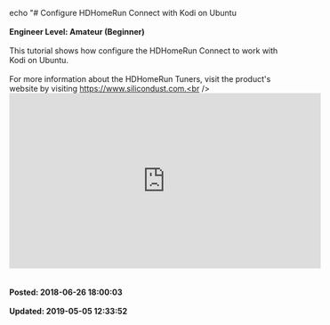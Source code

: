 echo "# Configure HDHomeRun Connect with Kodi on Ubuntu<br /><br />**Engineer Level: Amateur (Beginner)**<br /><br />This tutorial shows how configure the HDHomeRun Connect to work with Kodi on Ubuntu.<br /><br />For more information about the HDHomeRun Tuners, visit the product's website by visiting https://www.silicondust.com.<br /><br /><iframe width="560" height="315" src="https://www.youtube.com/embed/kKdLCw4fREA" frameborder="0" allow="autoplay; encrypted-media" allowfullscreen=""></iframe><br /><br /><br />**Posted: 2018-06-26 18:00:03**<br /><br />**Updated: 2019-05-05 12:33:52**<br /><br />
